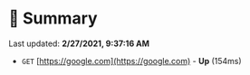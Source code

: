 # 📖 Summary
Last updated: **2/27/2021, 9:37:16 AM**

- `GET` [https://google.com](https://google.com) - **Up** (154ms)
